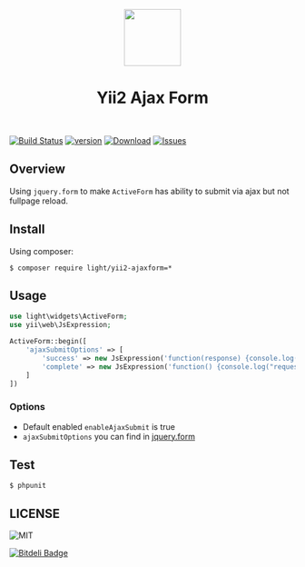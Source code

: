 <p align="center">
    <a href="https://github.com/yiisoft" target="_blank">
        <img src="https://avatars0.githubusercontent.com/u/993323" height="100px">
    </a>
    <h1 align="center">Yii2 Ajax Form</h1>
    <br>
</p>

[![Build Status](https://img.shields.io/travis/lichunqiang/yii2-ajaxform.svg?style=flat-square)](http://travis-ci.org/lichunqiang/yii2-ajaxform)
[![version](https://img.shields.io/packagist/v/light/yii2-ajaxform.svg?style=flat-square)](https://packagist.org/packages/light/yii2-ajaxform)
[![Download](https://img.shields.io/packagist/dt/light/yii2-ajaxform.svg?style=flat-square)](https://packagist.org/packages/light/yii2-ajaxform)
[![Issues](https://img.shields.io/github/issues/lichunqiang/yii2-ajaxform.svg?style=flat-square)](https://github.com/lichunqiang/yii2-ajaxform/issues)


## Overview

Using `jquery.form` to make `ActiveForm` has ability to submit via ajax but not fullpage reload.

## Install

Using composer:

```
$ composer require light/yii2-ajaxform=*
```

## Usage

```php
use light\widgets\ActiveForm;
use yii\web\JsExpression;

ActiveForm::begin([
	'ajaxSubmitOptions' => [
		'success' => new JsExpression('function(response) {console.log(response)}'),
		'complete' => new JsExpression('function() {console.log("request completed.")}')
	]
])

```

### Options

* Default enabled `enableAjaxSubmit` is true
* `ajaxSubmitOptions` you can find in [jquery.form](https://github.com/malsup/form)


## Test

```
$ phpunit
```
## LICENSE

![MIT](https://img.shields.io/badge/license-MIT-blue.svg?style=flat-square)


[![Bitdeli Badge](https://d2weczhvl823v0.cloudfront.net/lichunqiang/yii2-ajaxform/trend.png)](https://bitdeli.com/free "Bitdeli Badge")

